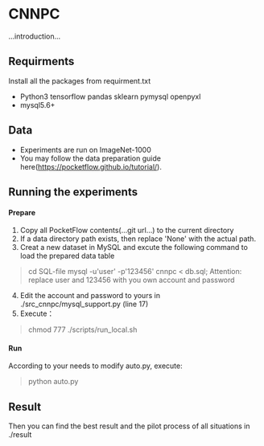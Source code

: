 # CNNPC

...introduction...

## Requirments
Install all the packages from requirment.txt
* Python3 tensorflow pandas sklearn pymysql openpyxl
* mysql5.6+

## Data
* Experiments are run on ImageNet-1000
* You may follow the data preparation guide here(https://pocketflow.github.io/tutorial/).

## Running the experiments
#### Prepare
1. Copy all PocketFlow contents(...git url...) to the current directory
2. If a data directory path exists, then replace 'None' with the actual path.
3. Creat a new dataset in MySQL and excute the following command to load the prepared data table
> cd SQL-file
> mysql -u'user' -p'123456' cnnpc < db.sql;
Attention: replace user and 123456 with you own account and password
4. Edit the account and password to yours in ./src_cnnpc/mysql_support.py (line 17)
5. Execute：
> chmod 777 ./scripts/run_local.sh
#### Run
According to your needs to modify auto.py, execute:
> python auto.py

## Result
Then you can find the best result and the pilot process of all situations in ./result
